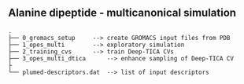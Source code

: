 ## Alanine dipeptide - multicanonical simulation

```
.
├── 0_gromacs_setup		--> create GROMACS input files from PDB	
├── 1_opes_multi		--> exploratory simulation	
├── 2_training_cvs		--> train Deep-TICA CVs	
├── 3_opes_multi_dtica		--> enhance sampling of Deep-TICA CV
├
└── plumed-descriptors.dat	--> list of input descriptors 
``` 
